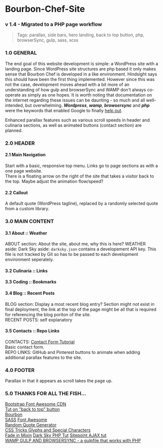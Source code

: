 # Bourbon-Chef-Site
### v 1.4 - Migrated to a PHP page workflow 
> Tags: parallax, side bars, hero landing, back to top button, php, browserSync, gulp, sass, scss  

### 1.0 GENERAL
The end goal of this website development is simple:  a WordPress site with a landing page.  Since WordPress site structures are php based it only makes sense that Bourbon Chef is developed in a like environment.  Hindsight says this should have been the first thing implemented.  However since this was not the case, development moves ahead with a bit more of an understanding of how gulp and browserSync and WAMP don't always co-operate as simply as one hopes.  It is worth noting that documentation on the internet regarding these issues can be daunting - so much and all well-intended, but overwhelming.  ***Wordpress***, ***wamp***, ***browsersync*** and ***php*** were the keywords that enabled Google to finally [help out](http://duaneblake.co.uk/front-end/how-to-set-up-browsersync-with-wordpress-using-wamp-and-gulp/).  

Enhanced parallax features such as various scroll speeds in header and culinaria sections, as well as animated buttons (contact section) are planned.

### 2.0 HEADER
#### 2.1 Main Navigation
Start with a basic, responsive top menu.  Links go to page sections as with a one page website.  
There is a floating arrow on the right of the site that takes a visitor back to the top.  Maybe adjust the animation flow/speed?


#### 2.2 Callout
A default quote (WordPress tagline), replaced by a randomly selected quote from a custom library.

### 3.0 MAIN CONTENT
#### 3.1 About :: Weather
ABOUT section: About the site, about me, why this is here?
WEATHER aside: Dark Sky aside: `darksky.json` contains a developement API key. This file is not tracked by Git so has to be passed to each development environment seperately.  

#### 3.2 Culinaria :: Links
  
#### 3.3 Coding :: Bookmarks

#### 3.4 Blog :: Recent Posts
BLOG section: Display a most recent blog entry?  Section might not exist in final deployment, the link at the top of the page might be all that is required for referencing the blog poriton of the site.  
RECENT POSTS: self explanatory

#### 3.5 Contacts :: Repo Links
CONTACTS: [Contact Form Tutorial](https://code.tutsplus.com/tutorials/build-a-neat-html5-powered-contact-form--net-20426)  
Basic contact form.  
REPO LINKS: GitHub and Pinterest buttons to animate when adding additional parallax features to the site.

### 4.0 FOOTER
Parallax in that it appears as scroll takes the page up.


### 5.0 THANKS FOR ALL THE FISH...
[Bootstrap Font Awesome CDN](https://www.bootstrapcdn.com/fontawesome/)  
[Tut on "back to top" button](https://getflywheel.com/layout/add-sticky-back-top-button-website/)  
[Bourbon](http://bourbon.io/docs/)   
[SASS](http://sass-lang.com/libsass)
[Font Awesome](http://fontawesome.io/icons/)  
[Random Quote Generator](http://codepen.io/kkoutoup/pen/zxmGLE)  
[CSS Tricks Glyphs and Special Characters](https://css-tricks.com/snippets/html/glyphs/)  
[Fade in Mixin](https://coderwall.com/p/-xfqmq/scss-keyframe-mixin)
[Dark Sky PHP Tut](http://lekkerlogic.com/2015/08/dark-sky-forecast-io-weather-api-part-1/)
[Sitepoint AJAX tut](https://www.sitepoint.com/ajaxjquery-getjson-simple-example/)  
[WAMP GULP AND BROWSERSYNC -  a gulpfile that works with PHP](http://duaneblake.co.uk/front-end/how-to-set-up-browsersync-with-wordpress-using-wamp-and-gulp/)  
